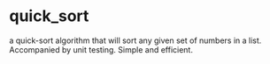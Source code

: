 # quick_sort
a quick-sort algorithm that will sort any given set of numbers in a list. Accompanied by unit testing. Simple and efficient.
